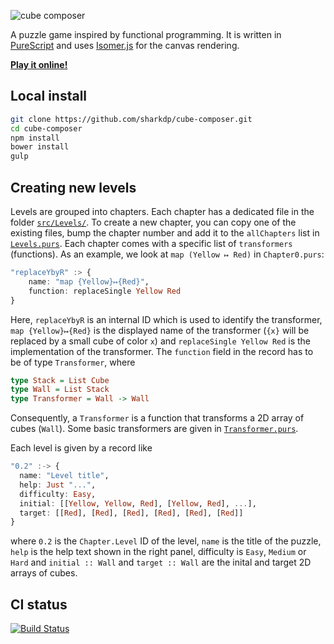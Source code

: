 ![cube composer](https://raw.githubusercontent.com/sharkdp/cube-composer/master/img/cube-composer.png)

A puzzle game inspired by functional programming.
It is written in [PureScript](https://github.com/purescript/purescript) and uses [Isomer.js](https://github.com/jdan/isomer) for the canvas rendering.

[**Play it online!**](http://david-peter.de/cube-composer)

## Local install

```sh
git clone https://github.com/sharkdp/cube-composer.git
cd cube-composer
npm install
bower install
gulp
```

## Creating new levels

Levels are grouped into chapters. Each chapter has a dedicated file in the folder [`src/Levels/`](src/Levels/). To create a new chapter, you can copy one of the existing files, bump the chapter number and add it to the `allChapters` list in [`Levels.purs`](src/Levels.purs). Each chapter comes with a specific list of `transformers` (functions). As an example, we look at `map (Yellow ↦ Red)` in `Chapter0.purs`:
``` purescript
"replaceYbyR" :> {
    name: "map {Yellow}↦{Red}",
    function: replaceSingle Yellow Red
}
```
Here, `replaceYbyR` is an internal ID which is used to identify the transformer, `map {Yellow}↦{Red}` is the displayed name of the transformer (`{x}` will be replaced by a small cube of color `x`) and `replaceSingle Yellow Red` is the implementation of the transformer. The `function` field in the record has to be of type `Transformer`, where
``` purescript
type Stack = List Cube
type Wall = List Stack
type Transformer = Wall -> Wall
```
Consequently, a `Transformer` is a function that transforms a 2D array of cubes (`Wall`). Some basic transformers are given in [`Transformer.purs`](src/Transformer.purs).

Each level is given by a record like
``` purescript
"0.2" :-> {
  name: "Level title",
  help: Just "...",
  difficulty: Easy,
  initial: [[Yellow, Yellow, Red], [Yellow, Red], ...],
  target: [[Red], [Red], [Red], [Red], [Red], [Red]]
}
```
where `0.2` is the `Chapter.Level` ID of the level, `name` is the title of the puzzle, `help` is the help text shown in the right panel, difficulty is `Easy`, `Medium` or `Hard` and `initial :: Wall` and `target :: Wall` are the inital and target 2D arrays of cubes.

## CI status
[![Build Status](https://img.shields.io/travis/sharkdp/cube-composer.svg?style=flat)](https://travis-ci.org/sharkdp/cube-composer)
